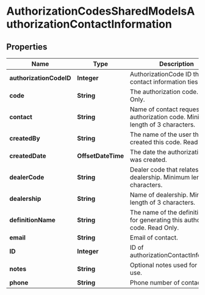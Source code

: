 

# AuthorizationCodesSharedModelsAuthorizationContactInformation


## Properties

| Name | Type | Description | Notes |
|------------ | ------------- | ------------- | -------------|
|**authorizationCodeID** | **Integer** | AuthorizationCode ID that the contact information ties into. |  |
|**code** | **String** | The authorization code. Read Only. |  [optional] |
|**contact** | **String** | Name of contact requesting an authorization code. Minimum length of 3 characters. |  |
|**createdBy** | **String** | The name of the user that created this code. Read Only. |  [optional] |
|**createdDate** | **OffsetDateTime** | The date the authorization code was created. |  [optional] |
|**dealerCode** | **String** | Dealer code that relates to the dealership. Minimum length of 3 characters. |  |
|**dealership** | **String** | Name of dealership. Minimum length of 3 characters. |  |
|**definitionName** | **String** | The name of the definition used for generating this authorization code. Read Only. |  [optional] |
|**email** | **String** | Email of contact. |  [optional] |
|**ID** | **Integer** | ID of authorizationContactInformation |  [optional] |
|**notes** | **String** | Optional notes used for internal use. |  [optional] |
|**phone** | **String** | Phone number of contact. |  |



